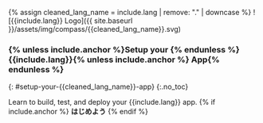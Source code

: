 
{% assign cleaned_lang_name = include.lang | remove: "." | downcase %}
![{{include.lang}} Logo]({{ site.baseurl }}/assets/img/compass/{{cleaned_lang_name}}.svg)
### {% unless include.anchor %}Setup your {% endunless %}{{include.lang}}{% unless include.anchor %} App{% endunless %}
{: #setup-your-{{cleaned_lang_name}}-app}
{:.no_toc}

Learn to build, test, and deploy your {{include.lang}} app.
{% if include.anchor %}
**はじめよう**
{% endif %}